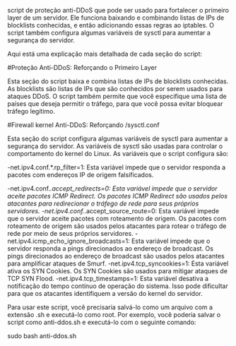 script de proteção anti-DDoS que pode ser usado para fortalecer o primeiro layer de um servidor. Ele funciona baixando e combinando listas de IPs de blocklists conhecidas, e então adicionando essas regras ao iptables. O script também configura algumas variáveis de sysctl para aumentar a segurança do servidor.

Aqui está uma explicação mais detalhada de cada seção do script:

#Proteção Anti-DDoS: Reforçando o Primeiro Layer          

Esta seção do script baixa e combina listas de IPs de blocklists conhecidas. As blocklists são listas de IPs que são conhecidos por serem usados para ataques DDoS. O script também permite que você especifique uma lista de países que deseja permitir o tráfego, para que você possa evitar bloquear tráfego legítimo.

#Firewall kernel Anti-DDoS: Reforçando /sysctl.conf     

Esta seção do script configura algumas variáveis de sysctl para aumentar a segurança do servidor. As variáveis de sysctl são usadas para controlar o comportamento do kernel do Linux. As variáveis que o script configura são:

-net.ipv4.conf.*.rp_filter=1: Esta variável impede que o servidor responda a pacotes com endereços IP de origem falsificados.

-net.ipv4.conf.*.accept_redirects=0: Esta variável impede que o servidor aceite pacotes ICMP Redirect. Os pacotes ICMP Redirect são usados pelos atacantes para redirecionar o tráfego de rede para seus próprios servidores.
-net.ipv4.conf.*.accept_source_route=0: Esta variável impede que o servidor aceite pacotes com roteamento de origem. Os pacotes com roteamento de origem são usados pelos atacantes para rotear o tráfego de rede por meio de seus próprios servidores.
-net.ipv4.icmp_echo_ignore_broadcasts=1: Esta variável impede que o servidor responda a pings direcionados ao endereço de broadcast. Os pings direcionados ao endereço de broadcast são usados pelos atacantes para amplificar ataques de Smurf.
-net.ipv4.tcp_syncookies=1: Esta variável ativa os SYN Cookies. Os SYN Cookies são usados para mitigar ataques de TCP SYN Flood.
-net.ipv4.tcp_timestamps=1: Esta variável desativa a notificação do tempo contínuo de operação do sistema. Isso pode dificultar para que os atacantes identifiquem a versão do kernel do servidor.



Para usar este script, você precisaria salvá-lo como um arquivo com a extensão .sh e executá-lo como root. Por exemplo, você poderia salvar o script como anti-ddos.sh e executá-lo com o seguinte comando:

sudo bash anti-ddos.sh
